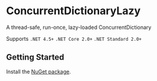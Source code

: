 # ConcurrentDictionaryLazy

A thread-safe, run-once, lazy-loaded ConcurrentDictionary

Supports `.NET 4.5+`  `.NET Core 2.0+`  `.NET Standard 2.0+`

## Getting Started

Install the [NuGet package](https://www.nuget.org/packages/Dao.ConcurrentDictionaryLazy).
